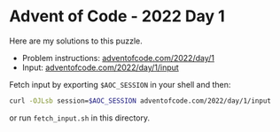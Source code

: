 # Advent of Code - 2022 Day 1
Here are my solutions to this puzzle.

* Problem instructions: [adventofcode.com/2022/day/1](https://adventofcode.com/2022/day/1)
* Input: [adventofcode.com/2022/day/1/input](https://adventofcode.com/2022/day/1/input)

Fetch input by exporting `$AOC_SESSION` in your shell and then:
```bash
curl -OJLsb session=$AOC_SESSION adventofcode.com/2022/day/1/input
```

or run `fetch_input.sh` in this directory.
